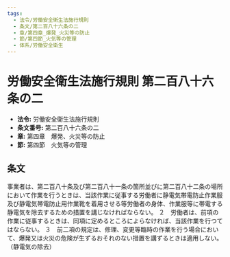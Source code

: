 ```yaml
---
tags:
  - 法令/労働安全衛生法施行規則
  - 条文/第二百八十六条の二
  - 章/第四章_爆発_火災等の防止
  - 節/第四節_火気等の管理
  - 体系/労働安全衛生
---
```

# 労働安全衛生法施行規則 第二百八十六条の二

- **法令:** 労働安全衛生法施行規則
- **条文番号:** 第二百八十六条の二
- **章:** 第四章　爆発、火災等の防止
- **節:** 第四節　火気等の管理

## 条文
事業者は、第二百八十条及び第二百八十一条の箇所並びに第二百八十二条の場所において作業を行うときは、当該作業に従事する労働者に静電気帯電防止作業服及び静電気帯電防止用作業靴を着用させる等労働者の身体、作業服等に帯電する静電気を除去するための措置を講じなければならない。
２　労働者は、前項の作業に従事するときは、同項に定めるところによらなければ、当該作業を行つてはならない。
３　前二項の規定は、修理、変更等臨時の作業を行う場合において、爆発又は火災の危険が生ずるおそれのない措置を講ずるときは適用しない。
（静電気の除去）

